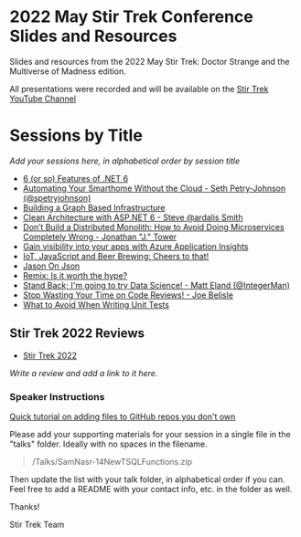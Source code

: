 # 2022 May Stir Trek Conference Slides and Resources

Slides and resources from the 2022 May Stir Trek: Doctor Strange and the Multiverse of Madness edition.

All presentations were recorded and will be available on the [Stir Trek YouTube Channel](https://youtube.com/c/stirtrek)

# Sessions by Title

*Add your sessions here, in alphabetical order by session title*

- [6 (or so) Features of .NET 6](talks/6-or-so-new-features-of-dotnet-6)
- [Automating Your Smarthome Without the Cloud - Seth Petry-Johnson (@spetryjohnson)](talks/automating-your-smarthome-without-the-cloud)
- [Building a Graph Based Infrastructure](talks/building-a-graph-based-infrastructure)
- [Clean Architecture with ASP.NET 6 - Steve @ardalis Smith](talks/clean-architecture-with-aspnet-6-steve-smith)
- [Don’t Build a Distributed Monolith: How to Avoid Doing Microservices Completely Wrong -
Jonathan "J." Tower](talks/dont-build-a-distributed-monolith)
- [Gain visibility into your apps with Azure Application Insights](talks/AzureApplicationInsights)
- [	IoT, JavaScript and Beer Brewing: Cheers to that!](https://ezurl.to/cheers)
- [Jason On Json](talks/jason-on-json.md)
- [	Remix: Is it worth the hype? ](./talks/remix-is-it-worth-the-hype/)
- [Stand Back; I'm going to try Data Science! - Matt Eland (@IntegerMan)](https://MattEland.dev/tryds)
- [Stop Wasting Your Time on Code Reviews! - Joe Belisle](talks/stop-wasting-your-time-on-code-reviews)
- [What to Avoid When Writing Unit Tests](talks/what-to-avoid-when-writing-unit-tests.md)

## Stir Trek 2022 Reviews

- [Stir Trek 2022](https://ilyana.dev/blog/2022-05-16-stir-trek-2022/)

*Write a review and add a link to it here.*

### Speaker Instructions

[Quick tutorial on adding files to GitHub repos you don't own](https://ardalis.com/how-to-add-files-to-a-github-repo-you-don%E2%80%99t-own/)

Please add your supporting materials for your session in a single file in the "talks" folder. Ideally with no spaces in the filename.

> /Talks/SamNasr-14NewTSQLFunctions.zip

Then update the list with your talk folder, in alphabetical order if you can. Feel free to add a README with your contact info, etc. in the folder as well.

Thanks!

Stir Trek Team
